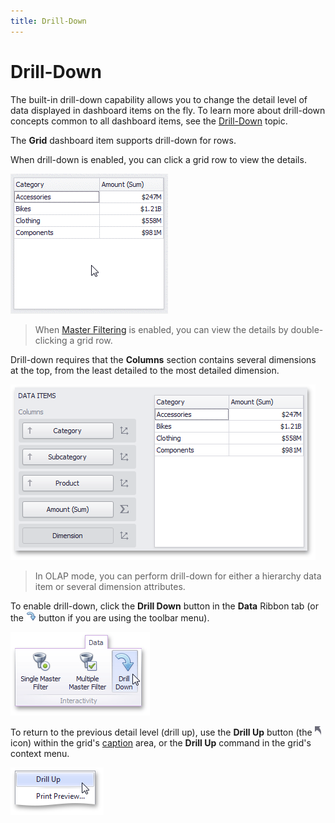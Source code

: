 ```yaml
---
title: Drill-Down
---
```

# Drill-Down
The built-in drill-down capability allows you to change the detail level of data displayed in dashboard items on the fly. To learn more about drill-down concepts common to all dashboard items, see the [Drill-Down](../../../interactivity/drill-down.md) topic.

The **Grid** dashboard item supports drill-down for rows.

When drill-down is enabled, you can click a grid row to view the details.

![Anim_Grid_DrillDown](../../../../../images/img19684.gif)

> When [Master Filtering](../../cards/interactivity/master-filtering.md) is enabled, you can view the details by double-clicking a grid row.

Drill-down requires that the **Columns** section contains several dimensions at the top, from the least detailed to the most detailed dimension.

![Grid_Interactivity_DrillDown_DataItems](../../../../../images/img19685.png)

> In OLAP mode, you can perform drill-down for either a hierarchy data item or several dimension attributes.

To enable drill-down, click the **Drill Down** button in the **Data** Ribbon tab (or the ![DataShaping_Interactivity_DrillDown_Toolbar](../../../../../images/img19513.png) button if you are using the toolbar menu).

![DataShaping_Interactivity_DrillDown_Ribbon](../../../../../images/img19415.png)

To return to the previous detail level (drill up), use the **Drill Up** button (the ![DrillDown_DrillUpArrow](../../../../../images/img18627.png) icon) within the grid's [caption](../../../dashboard-layout/dashboard-item-caption.md) area, or the **Drill Up** command in the grid's context menu.

![DrillUpCommand_ContextMenu](../../../../../images/img22786.png)
